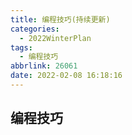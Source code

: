 ```yaml
---
title: 编程技巧(持续更新)
categories:
  - 2022WinterPlan
tags:
  - 编程技巧
abbrlink: 26061
date: 2022-02-08 16:18:16
---
```

## 编程技巧

